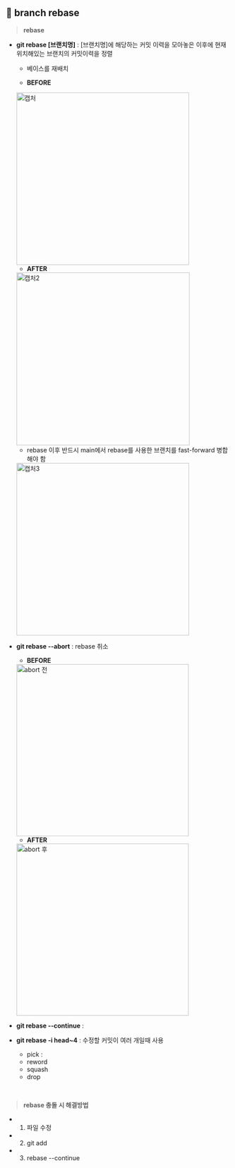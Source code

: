 ## 📄 branch rebase

> **rebase** 

- **git rebase [브랜치명]** : [브랜치명]에 해당하는 커밋 이력을 모아놓은 이후에 현재 위치해있는 브랜치의 커밋이력을 정렬

  - 베이스를 재배치

  - **BEFORE**
  
  <img width="391" alt="캡처" src="https://user-images.githubusercontent.com/105197496/200976074-f644cd73-23f1-4904-b40f-4a5073258a80.PNG">

  
  - **AFTER**
  
  <img width="392" alt="캡처2" src="https://user-images.githubusercontent.com/105197496/200976092-c38c07eb-678a-43d7-87fd-c4897e82d898.PNG">

  - rebase 이후 반드시 main에서 rebase를 사용한 브랜치를 fast-forward 병합해야 함
  
  <img width="391" alt="캡처3" src="https://user-images.githubusercontent.com/105197496/200976978-06525b29-1de3-406e-b056-e719d1e9dac9.PNG">

- **git rebase --abort** : rebase 취소 

  - **BEFORE**
  
  <img width="390" alt="abort 전" src="https://user-images.githubusercontent.com/105197496/200978198-913a311f-5c6b-4ec6-89c0-34479c66139f.PNG">
  
  - **AFTER**

  <img width="390" alt="abort 후" src="https://user-images.githubusercontent.com/105197496/200978233-d40c3771-fd47-4ceb-a68b-3c18f03c590c.PNG">

- **git rebase --continue** : 

- **git rebase -i head~4** : 수정할 커밋이 여러 개일때 사용 
  
  - pick : 
  - reword 
  - squash 
  - drop
<br>

> **rebase 충돌 시 해결방법**

- 1) 파일 수정 

- 2) git add 

- 3) rebase --continue
